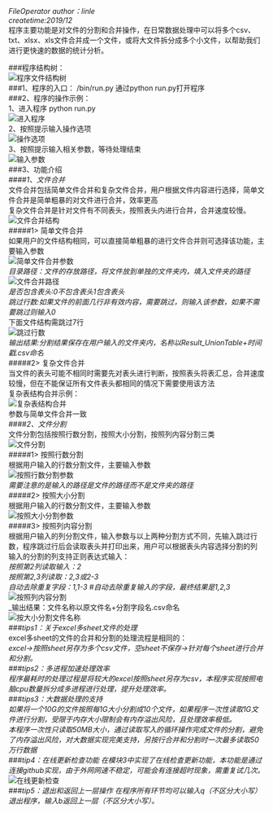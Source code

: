 *FileOperator*
_author：linle_  
_createtime:2019/12_  
程序主要功能是对文件的分割和合并操作，在日常数据处理中可以将多个csv、txt、xlsx、xls文件合并成一个文件，或将大文件拆分成多个小文件，以帮助我们进行更快速的数据的统计分析。

###程序结构树：  
![程序文件结构树](img/程序结构图.png)  
###1、程序的入口：
/bin/run.py 通过python run.py打开程序  
###2、程序的操作示例：  
1、进入程序 python run.py  
![进入程序](img/1、进入程序.png)  
2、按照提示输入操作选项  
![操作选项](img/2、输入操作选项.png)  
3、按照提示输入相关参数，等待处理结束  
![输入参数](img/3、输入参数.png)  
###3、功能介绍  
####*1、文件合并*  
文件合并包括简单文件合并和复杂文件合并，用户根据文件内容进行选择，简单文件合并是简单粗暴的对文件进行合并，效率更高  
复杂文件合并是针对文件有不同表头，按照表头内进行合并，合并速度较慢。  
![文件合并结构](img/文件合并结构.png)  
#####1> 简单文件合并  
如果用户的文件结构相同，可以直接简单粗暴的进行文件合并则可选择该功能，主要输入参数  
![简单文件合并参数](img/简单文件合并参数.png)    
_目录路径：文件的存放路径，将文件放到单独的文件夹内，填入文件夹的路径_  
![文件合并路径](img/文件合并路径.png)  
_是否包含表头:0不包含表头1包含表头_  
_跳过行数:如果文件的前面几行非有效内容，需要跳过，则输入该参数，如果不需要跳过则输入0_  
下面文件结构需跳过7行  
![跳过行数](img/跳过行数.png)  
_输出结果:分割结果保存在用户输入的文件夹内，名称以Result_UnionTable+时间戳.csv命名_  
#####2> 复杂文件合并  
当文件的表头可能不相同时需要先对表头进行判断，按照表头将表汇总，合并速度较慢，但在不能保证所有文件表头都相同的情况下需要使用该方法  
复杂表结构合并示例：  
![复杂表结构合并](img/复杂表结构合并.png)   
参数与简单文件合并一致  
####*2、文件分割*  
文件分割包括按照行数分割，按照大小分割，按照列内容分割三类  
![文件分割](img/文件分割.png)   
#####1> 按照行数分割  
根据用户输入的行数分割文件，主要输入参数  
![按照行数分割参数](img/按照行数分割参数.png)  
_需要注意的是输入的路径是文件的路径而不是文件夹的路径_  
#####2> 按照大小分割  
根据用户输入的行数分割文件，主要输入参数  
![按照大小分割参数](img/按照大小分割参数.png)     
#####3> 按照列内容分割  
根据用户输入的列分割文件，输入参数与以上两种分割方式不同，先输入跳过行数，程序跳过行后会读取表头并打印出来，用户可以根据表头内容选择分割的列   
输入的分割的列支持正则表达式输入：  
_按照第2列读取输入：2_  
_按照第2,3列读取：2,3或2-3_  
_自动去除重复字段：1,1-3 #自动去除重复输入的字段，最终结果是1,2,3_  
![按照列内容分割](img/按照列内容分割.png)  
_输出结果：文件名称以原文件名+分割字段名.csv命名  
![按大小分割文件名称](img/按大小分割文件名称.png)  
###*tips1：关于excel多sheet文件的处理*  
excel多sheet的文件的合并和分割的处理流程是相同的：  
_excel->按照sheet另存为多个csv文件，空sheet不保存->针对每个sheet进行合并和分割。_  
###*tips2：多进程加速处理效率*  
_程序最耗时的处理过程是将较大的excel按照sheet另存为csv，本程序实现按照电脑cpu数量拆分成多进程进行处理，提升处理效率。_  
###*tips3：大数据处理的支持*  
_如果将一个10G的文件按照每1G大小分割成10个文件，如果程序一次性读取1G文件进行分割，受限于内存大小限制会有内存溢出风险，且处理效率极低。_  
_本程序一次性只读取50MB大小，通过读取写入的循环操作完成文件的分割，避免了内存溢出风险，对大数据实现完美支持，另按行合并和分割时一次最多读取50万行数据_  
###*tip4：在线更新检查功能*
_在模块3中实现了在线检查更新功能，本功能是通过连接github实现，由于外网网速不稳定，可能会有连接超时现象，需重复试几次。_  
![在线更新检查](img/在线更新检查.png)  
###*tip5：退出和返回上一层操作*
_在程序所有环节均可以输入q（不区分大小写）退出程序，输入b返回上一层（不区分大小写）。_  


